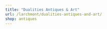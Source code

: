 ```yaml
---
title: "Dualities Antiques & Art"
url: /larchmont/dualities-antiques-and-art/
shop: antiques
---
```


